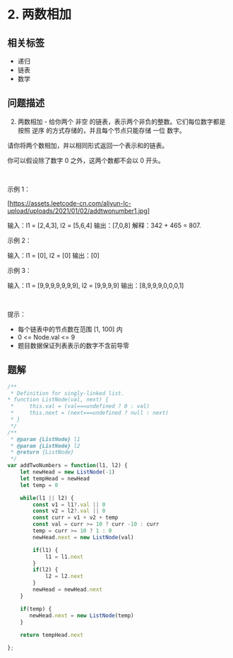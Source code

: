 
# 2. 两数相加

## 相关标签

- 递归
- 链表
- 数学

## 问题描述 

2. 两数相加 - 给你两个 非空 的链表，表示两个非负的整数。它们每位数字都是按照 逆序 的方式存储的，并且每个节点只能存储 一位 数字。

请你将两个数相加，并以相同形式返回一个表示和的链表。

你可以假设除了数字 0 之外，这两个数都不会以 0 开头。

 

示例 1：

[https://assets.leetcode-cn.com/aliyun-lc-upload/uploads/2021/01/02/addtwonumber1.jpg]


输入：l1 = [2,4,3], l2 = [5,6,4]
输出：[7,0,8]
解释：342 + 465 = 807.


示例 2：


输入：l1 = [0], l2 = [0]
输出：[0]


示例 3：


输入：l1 = [9,9,9,9,9,9,9], l2 = [9,9,9,9]
输出：[8,9,9,9,0,0,0,1]


 

提示：

 * 每个链表中的节点数在范围 [1, 100] 内
 * 0 <= Node.val <= 9
 * 题目数据保证列表表示的数字不含前导零

## 题解


```ts
/**
 * Definition for singly-linked list.
* function ListNode(val, next) {
 *     this.val = (val===undefined ? 0 : val)
 *     this.next = (next===undefined ? null : next)
 * }
 */
/**
 * @param {ListNode} l1
 * @param {ListNode} l2
 * @return {ListNode}
 */
var addTwoNumbers = function(l1, l2) {
    let newHead = new ListNode(-1)
    let tempHead = newHead
    let temp = 0

    while(l1 || l2) {
        const v1 = l1?.val || 0
        const v2 = l2?.val || 0
        const curr = v1 + v2 + temp 
        const val = curr >= 10 ? curr -10 : curr
        temp = curr >= 10 ? 1 : 0
        newHead.next = new ListNode(val)

        if(l1) {
            l1 = l1.next
        }
        if(l2) {
            l2 = l2.next
        }
        newHead = newHead.next
    }

    if(temp) {
       newHead.next = new ListNode(temp) 
    }
   
    return tempHead.next 

};
````